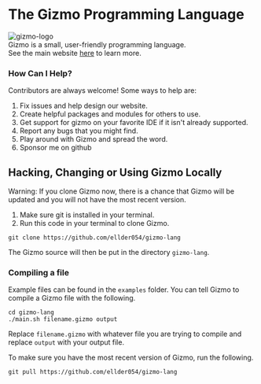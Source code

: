 # The Gizmo Programming Language
![gizmo-logo](https://user-images.githubusercontent.com/76635411/117458638-7f045b80-af18-11eb-8bbe-33fb328ea454.png)  
Gizmo is a small, user-friendly programming language.  
See the main website [here](https://ellder054.github.io/gizmolang/) to learn more.

### How Can I Help?
Contributors are always welcome! Some ways to help are:  
1. Fix issues and help design our website.  
2. Create helpful packages and modules for others to use.  
3. Get support for gizmo on your favorite IDE if it isn't already supported.  
4. Report any bugs that you might find.  
5. Play around with Gizmo and spread the word.
6. Sponsor me on github

## Hacking, Changing or Using Gizmo Locally
Warning: If you clone Gizmo now, there is a chance that Gizmo will be updated and you will not have the most recent version.  
1. Make sure git is installed in your terminal.  
2. Run this code in your terminal to clone Gizmo.
```shell
git clone https://github.com/ellder054/gizmo-lang
```

The Gizmo source will then be put in the directory `gizmo-lang`.

### Compiling a file
Example files can be found in the `examples` folder.
You can tell Gizmo to compile a Gizmo file with the following.
```shell
cd gizmo-lang
./main.sh filename.gizmo output
```
Replace `filename.gizmo` with whatever file you are trying to compile and replace `output` with your output file.  
  
To make sure you have the most recent version of Gizmo, run the following.
```shell
git pull https://github.com/ellder054/gizmo-lang
```
